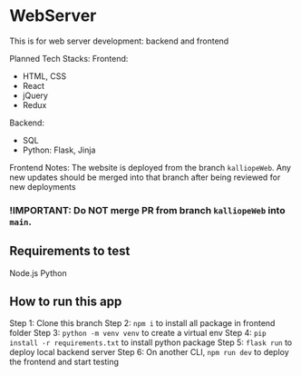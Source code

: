# WebServer

This is for web server development: backend and frontend

Planned Tech Stacks:
Frontend:

- HTML, CSS
- React
- jQuery
- Redux

Backend:

- SQL
- Python: Flask, Jinja

Frontend Notes:
The website is deployed from the branch `kalliopeWeb`. Any new updates should be merged into that branch after being reviewed for new deployments

### **!IMPORTANT:** Do NOT merge PR from branch `kalliopeWeb` into `main`.

## Requirements to test

Node.js
Python

## How to run this app

Step 1: Clone this branch
Step 2: `npm i` to install all package in frontend folder
Step 3: `python -m venv venv` to create a virtual env
Step 4: `pip install -r requirements.txt` to install python package
Step 5: `flask run` to deploy local backend server
Step 6: On another CLI, `npm run dev` to deploy the frontend and start testing
